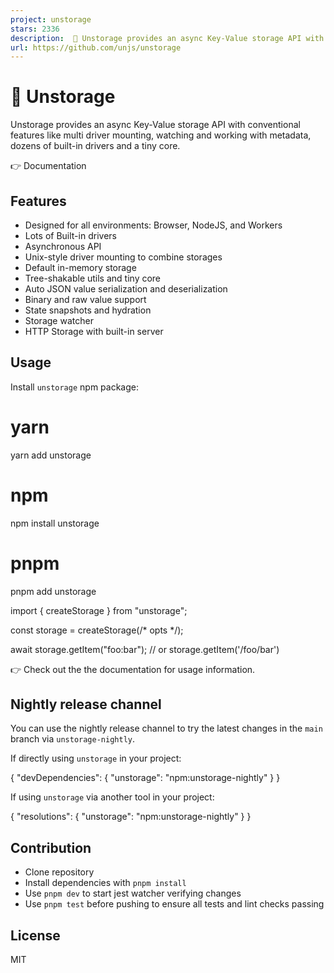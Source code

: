 ```yaml
---
project: unstorage
stars: 2336
description:  💾 Unstorage provides an async Key-Value storage API with conventional features like multi driver mounting, watching and working with metadata, dozens of built-in drivers and a tiny core.
url: https://github.com/unjs/unstorage
---
```


💾 Unstorage
============

Unstorage provides an async Key-Value storage API with conventional features like multi driver mounting, watching and working with metadata, dozens of built-in drivers and a tiny core.

👉 Documentation

Features
--------

-   Designed for all environments: Browser, NodeJS, and Workers
-   Lots of Built-in drivers
-   Asynchronous API
-   Unix-style driver mounting to combine storages
-   Default in-memory storage
-   Tree-shakable utils and tiny core
-   Auto JSON value serialization and deserialization
-   Binary and raw value support
-   State snapshots and hydration
-   Storage watcher
-   HTTP Storage with built-in server

Usage
-----

Install `unstorage` npm package:

# yarn
yarn add unstorage

# npm
npm install unstorage

# pnpm
pnpm add unstorage

import { createStorage } from "unstorage";

const storage \= createStorage(/\* opts \*/);

await storage.getItem("foo:bar"); // or storage.getItem('/foo/bar')

👉 Check out the the documentation for usage information.

Nightly release channel
-----------------------

You can use the nightly release channel to try the latest changes in the `main` branch via `unstorage-nightly`.

If directly using `unstorage` in your project:

{
  "devDependencies": {
    "unstorage": "npm:unstorage-nightly"
  }
}

If using `unstorage` via another tool in your project:

{
  "resolutions": {
    "unstorage": "npm:unstorage-nightly"
  }
}

Contribution
------------

-   Clone repository
-   Install dependencies with `pnpm install`
-   Use `pnpm dev` to start jest watcher verifying changes
-   Use `pnpm test` before pushing to ensure all tests and lint checks passing

License
-------

MIT
